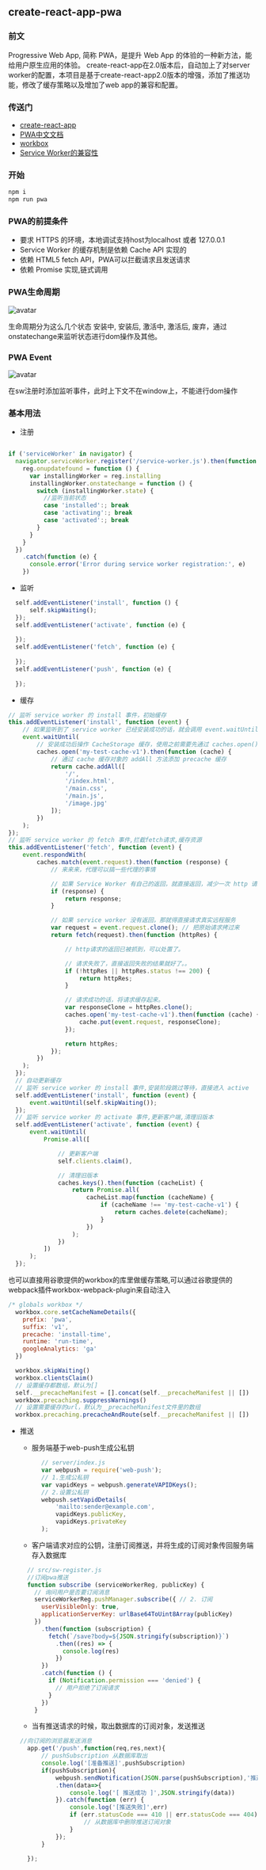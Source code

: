 ## create-react-app-pwa

### 前文
Progressive Web App, 简称 PWA，是提升 Web App 的体验的一种新方法，能给用户原生应用的体验。 create-react-app在2.0版本后，自动加上了对server worker的配置，本项目是基于create-react-app2.0版本的增强，添加了推送功能，修改了缓存策略以及增加了web app的兼容和配置。

### 传送门
- [create-react-app](https://github.com/facebook/create-react-app)
- [PWA中文文档](https://lavas.baidu.com/pwa)
- [workbox](https://developers.google.com/web/tools/workbox/)
- [Service Worker的兼容性](https://caniuse.com/#search=service%20worker)

### 开始

 ```js
 npm i
 npm run pwa
 ```
### PWA的前提条件

- 要求 HTTPS 的环境，本地调试支持host为localhost 或者 127.0.0.1
- Service Worker 的缓存机制是依赖 Cache API 实现的
- 依赖 HTML5 fetch API，PWA可以拦截请求且发送请求
- 依赖 Promise 实现,链式调用

### PWA生命周期

![avatar](https://gss0.bdstatic.com/9rkZbzqaKgQUohGko9WTAnF6hhy/assets/pwa/projects/1515680651546/sw-lifecycle.png)

生命周期分为这么几个状态 安装中, 安装后, 激活中, 激活后, 废弃，通过onstatechange来监听状态进行dom操作及其他。

### PWA Event
![avatar](https://gss0.bdstatic.com/9rkZbzqaKgQUohGko9WTAnF6hhy/assets/pwa/projects/1515680651547/sw-events.png)

在sw注册时添加监听事件，此时上下文不在window上，不能进行dom操作

### 基本用法

- 注册

```js

if ('serviceWorker' in navigator) {
  navigator.serviceWorker.register('/service-worker.js').then(function (reg) {
    reg.onupdatefound = function () {
      var installingWorker = reg.installing
      installingWorker.onstatechange = function () {
        switch (installingWorker.state) {
          //监听当前状态
          case 'installed':; break
          case 'activating':; break
          case 'activated':; break
        }
      }
    }
  })
    .catch(function (e) {
      console.error('Error during service worker registration:', e)
    })
```

- 监听

```js
  self.addEventListener('install', function () {
      self.skipWaiting();
  });
  self.addEventListener('activate', function (e) {
    
  });
  self.addEventListener('fetch', function (e) {
    
  });
  self.addEventListener('push', function (e) {
    
  });
```

- 缓存

```js
// 监听 service worker 的 install 事件，初始缓存
this.addEventListener('install', function (event) {
    // 如果监听到了 service worker 已经安装成功的话，就会调用 event.waitUntil 回调函数
    event.waitUntil(
        // 安装成功后操作 CacheStorage 缓存，使用之前需要先通过 caches.open() 打开对应缓存空间。
        caches.open('my-test-cache-v1').then(function (cache) {
            // 通过 cache 缓存对象的 addAll 方法添加 precache 缓存
            return cache.addAll([
                '/',
                '/index.html',
                '/main.css',
                '/main.js',
                '/image.jpg'
            ]);
        })
    );
});
// 监听 service worker 的 fetch 事件,拦截fetch请求,缓存资源
this.addEventListener('fetch', function (event) {
    event.respondWith(
        caches.match(event.request).then(function (response) {
            // 来来来，代理可以搞一些代理的事情

            // 如果 Service Worker 有自己的返回，就直接返回，减少一次 http 请求
            if (response) {
                return response;
            }

            // 如果 service worker 没有返回，那就得直接请求真实远程服务
            var request = event.request.clone(); // 把原始请求拷过来
            return fetch(request).then(function (httpRes) {

                // http请求的返回已被抓到，可以处置了。

                // 请求失败了，直接返回失败的结果就好了。。
                if (!httpRes || httpRes.status !== 200) {
                    return httpRes;
                }

                // 请求成功的话，将请求缓存起来。
                var responseClone = httpRes.clone();
                caches.open('my-test-cache-v1').then(function (cache) {
                    cache.put(event.request, responseClone);
                });

                return httpRes;
            });
        })
    );
  });
  // 自动更新缓存
  // 监听 service worker 的 install 事件,安装阶段跳过等待，直接进入 active
  self.addEventListener('install', function (event) {
      event.waitUntil(self.skipWaiting());
  });
  // 监听 service worker 的 activate 事件,更新客户端,清理旧版本
  self.addEventListener('activate', function (event) {
      event.waitUntil(
          Promise.all([

              // 更新客户端
              self.clients.claim(),

              // 清理旧版本
              caches.keys().then(function (cacheList) {
                  return Promise.all(
                      cacheList.map(function (cacheName) {
                          if (cacheName !== 'my-test-cache-v1') {
                              return caches.delete(cacheName);
                          }
                      })
                  );
              })
          ])
      );
  });
```
也可以直接用谷歌提供的workbox的库里做缓存策略,可以通过谷歌提供的webpack插件workbox-webpack-plugin来自动注入
```js
/* globals workbox */
  workbox.core.setCacheNameDetails({
    prefix: 'pwa',
    suffix: 'v1',
    precache: 'install-time',
    runtime: 'run-time',
    googleAnalytics: 'ga'
  })

  workbox.skipWaiting()
  workbox.clientsClaim()
  // 设置缓存都数组，默认为[]
  self.__precacheManifest = [].concat(self.__precacheManifest || [])
  workbox.precaching.suppressWarnings()
  // 设置需要缓存的url，默认为__precacheManifest文件里的数组
  workbox.precaching.precacheAndRoute(self.__precacheManifest || [])
```
- 推送
  - 服务端基于web-push生成公私钥
  ```js
        // server/index.js
        var webpush = require('web-push');
        // 1.生成公私钥
        var vapidKeys = webpush.generateVAPIDKeys();
        // 2.设置公私钥
        webpush.setVapidDetails( 
            'mailto:sender@example.com',
            vapidKeys.publicKey,
            vapidKeys.privateKey
        );
  ```

  - 客户端请求对应的公钥，注册订阅推送，并将生成的订阅对象传回服务端存入数据库

  ```js
    // src/sw-register.js
    //订阅pwa推送
    function subscribe (serviceWorkerReg, publicKey) {
      // 询问用户是否要订阅消息
      serviceWorkerReg.pushManager.subscribe({ // 2. 订阅
        userVisibleOnly: true,
        applicationServerKey: urlBase64ToUint8Array(publicKey)
      })
        .then(function (subscription) {
          fetch(`/save?body=${JSON.stringify(subscription)}`)
            .then((res) => {
              console.log(res)
            })
        })
        .catch(function () {
          if (Notification.permission === 'denied') {
            // 用户拒绝了订阅请求
          }
        })
      }
  ```
  - 当有推送请求的时候，取出数据库的订阅对象，发送推送
  ```js
  //向订阅的浏览器发送消息
    app.get('/push',function(req,res,next){
        // pushSubscription 从数据库取出 
        console.log('[准备推送]',pushSubscription)
        if(pushSubscription){
            webpush.sendNotification(JSON.parse(pushSubscription),'推送demo',{} )
            .then(data=>{
                console.log('[ 推送成功 ]',JSON.stringify(data))
            }).catch(function (err) {
                console.log('[推送失败]',err)
                if (err.statusCode === 410 || err.statusCode === 404) {
                    // 从数据库中删除推送订阅对象
                }
            });
        }
      
    });
  ```
